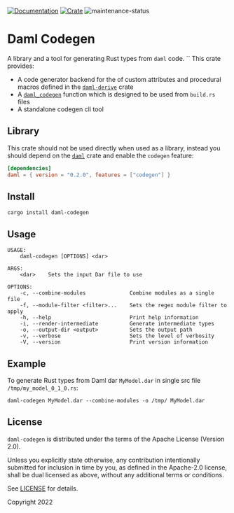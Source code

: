 [![Documentation](https://docs.rs/daml-codegen/badge.svg)](https://docs.rs/daml-codegen/0.2.0)
[![Crate](https://img.shields.io/crates/v/daml-codegen.svg)](https://crates.io/crates/daml-codegen/0.2.0)
![maintenance-status](https://img.shields.io/badge/maintenance-experimental-blue.svg)

# Daml Codegen

A library and a tool for generating Rust types from `daml` code.
``
This crate provides:

- A code generator backend for the of custom attributes and procedural macros defined in
  the [`daml-derive`](https://docs.rs/daml-derive/0.2.0/daml_derive/) crate
- A [`daml_codegen`](https://docs.rs/daml-codegen/0.2.0/daml_codegen/generator/fn.daml_codegen.html) function which is
  designed to be used from `build.rs` files
- A standalone codegen cli tool

## Library

This crate should not be used directly when used as a library, instead you should depend on
the [`daml`](https://crates.io/crates/daml/0.2.0) crate and enable the `codegen` feature:

```toml
[dependencies]
daml = { version = "0.2.0", features = ["codegen"] }
```

## Install

```shell
cargo install daml-codegen
```

## Usage

```shell
USAGE:
    daml-codegen [OPTIONS] <dar>

ARGS:
    <dar>    Sets the input Dar file to use

OPTIONS:
    -c, --combine-modules              Combine modules as a single file
    -f, --module-filter <filter>...    Sets the regex module filter to apply
    -h, --help                         Print help information
    -i, --render-intermediate          Generate intermediate types
    -o, --output-dir <output>          Sets the output path
    -v, --verbose                      Sets the level of verbosity
    -V, --version                      Print version information
```

## Example

To generate Rust types from Daml dar `MyModel.dar` in single src file `/tmp/my_model_0_1_0.rs`:

```shell
daml-codegen MyModel.dar --combine-modules -o /tmp/ MyModel.dar
```

## License

`daml-codegen` is distributed under the terms of the Apache License (Version 2.0).

Unless you explicitly state otherwise, any contribution intentionally submitted for inclusion in time by you, as defined
in the Apache-2.0 license, shall be dual licensed as above, without any additional terms or conditions.

See [LICENSE](LICENSE) for details.

Copyright 2022